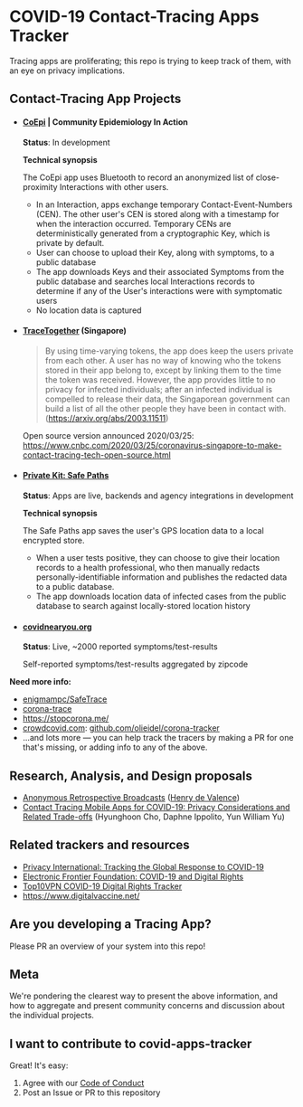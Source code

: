 # COVID-19 Contact-Tracing Apps Tracker

Tracing apps are proliferating; this repo is trying to keep track of them, with an eye on privacy implications.

## Contact-Tracing App Projects

* #### [CoEpi](https://www.coepi.org) | Community Epidemiology In Action

	**Status**: In development

	**Technical synopsis**

	The CoEpi app uses Bluetooth to record an anonymized list of close-proximity Interactions with other users.

	* In an Interaction, apps exchange temporary Contact-Event-Numbers (CEN). The other user's CEN is stored along with a timestamp for when the interaction occurred. Temporary CENs are deterministically generated from a cryptographic Key, which is private by default.
	* User can choose to upload their Key, along with symptoms, to a public database
	* The app downloads Keys and their associated Symptoms from the public database and searches local Interactions records to determine if any of the User's interactions were with symptomatic users
	* No location data is captured

* #### [TraceTogether](https://www.tracetogether.gov.sg/) (Singapore)

	> By using time-varying tokens, the app does keep
	the users private from each other. A user has no
	way of knowing who the tokens stored in their app
	belong to, except by linking them to the time the
	token was received. However, the app provides
	little to no privacy for infected individuals; after
	an infected individual is compelled to release their
	data, the Singaporean government can build a list
	of all the other people they have been in contact
	with.
	(https://arxiv.org/abs/2003.11511)

	Open source version announced 2020/03/25:
	https://www.cnbc.com/2020/03/25/coronavirus-singapore-to-make-contact-tracing-tech-open-source.html

* #### [Private Kit: Safe Paths](http://safepaths.mit.edu/)

	**Status**: Apps are live, backends and agency integrations in development

	**Technical synopsis**

	The Safe Paths app saves the user's GPS location data to a local encrypted store.

	* When a user tests positive, they can choose to give their location records to a health professional, who then manually redacts personally-identifiable information and publishes the redacted data to a public database.
	* The app downloads location data of infected cases from the public database to search against locally-stored location history

* #### [covidnearyou.org](https://covidnearyou.org/)

	**Status**: Live, ~2000 reported symptoms/test-results

	Self-reported symptoms/test-results aggregated by zipcode

**Need more info:**

* [enigmampc/SafeTrace](https://github.com/enigmampc/SafeTrace)
* [corona-trace](https://corona-trace.github.io/)
* https://stopcorona.me/
* [crowdcovid.com](https://crowdcovid.com/): [github.com/olieidel/corona-tracker](https://github.com/olieidel/corona-tracker)
* ...and lots more — you can help track the tracers by making a PR for one that's missing, or adding info to any of the above.

## Research, Analysis, and Design proposals

* [Anonymous Retrospective Broadcasts](https://gist.github.com/hdevalence/fefba3153b30e60537e84f7d2551b295) ([Henry de Valence](https://github.com/hdevalenc))
* [Contact Tracing Mobile Apps for COVID-19: Privacy Considerations and Related Trade-offs](https://arxiv.org/abs/2003.11511) (Hyunghoon Cho, Daphne Ippolito, Yun William Yu)

## Related trackers and resources

* [Privacy International: Tracking the Global Response to COVID-19](https://privacyinternational.org/examples/tracking-global-response-covid-19)
* [Electronic Frontier Foundation: COVID-19 and Digital Rights](https://www.eff.org/issues/covid-19)
* [Top10VPN COVID-19 Digital Rights Tracker](https://www.top10vpn.com/news/surveillance/covid-19-digital-rights-tracker/)
* https://www.digitalvaccine.net/

## Are you developing a Tracing App?

Please PR an overview of your system into this repo!

## Meta

We're pondering the clearest way to present the above information, and how to aggregate and present community concerns and discussion about the individual projects.

## I want to contribute to covid-apps-tracker

Great! It's easy:

1. Agree with our [Code of Conduct](./CODE_OF_CONDUCT.md)
2. Post an Issue or PR to this repository
